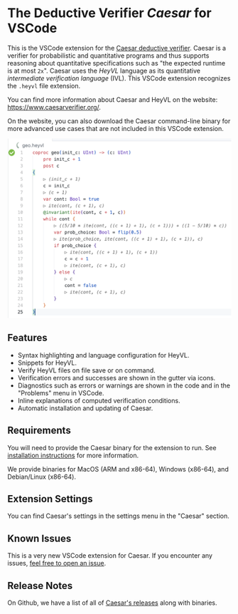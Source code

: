 # The Deductive Verifier *Caesar* for VSCode

This is the VSCode extension for the [Caesar deductive verifier](https://www.caesarverifier.org).
Caesar is a verifier for probabilistic and quantitative programs and thus supports reasoning about quantitative specifications such as "the expected runtime is at most `2x`".
Caesar uses the *HeyVL* language as its quantitative *intermediate verification language* (IVL).
This VSCode extension recognizes the `.heyvl` file extension.

You can find more information about Caesar and HeyVL on the website: https://www.caesarverifier.org/.

On the website, you can also download the Caesar command-line binary for more advanced use cases that are not included in this VSCode extension.

![Caesar Verifier](images/vc-demo.png)

## Features

 * Syntax highlighting and language configuration for HeyVL.
 * Snippets for HeyVL.
 * Verify HeyVL files on file save or on command.
 * Verification errors and successes are shown in the gutter via icons.
 * Diagnostics such as errors or warnings are shown in the code and in the "Problems" menu in VSCode.
 * Inline explanations of computed verification conditions.
 * Automatic installation and updating of Caesar.

## Requirements

You will need to provide the Caesar binary for the extension to run.
See [installation instructions](https://www.caesarverifier.org/docs/getting-started/installation) for more information.

We provide binaries for MacOS (ARM and x86-64), Windows (x86-64), and Debian/Linux (x86-64).

## Extension Settings

You can find Caesar's settings in the settings menu in the "Caesar" section.

## Known Issues

This is a very new VSCode extension for Caesar.
If you encounter any issues, [feel free to open an issue](https://github.com/moves-rwth/caesar/issues).

## Release Notes

On Github, we have a list of all of [Caesar's releases](https://github.com/moves-rwth/caesar/releases) along with binaries.
